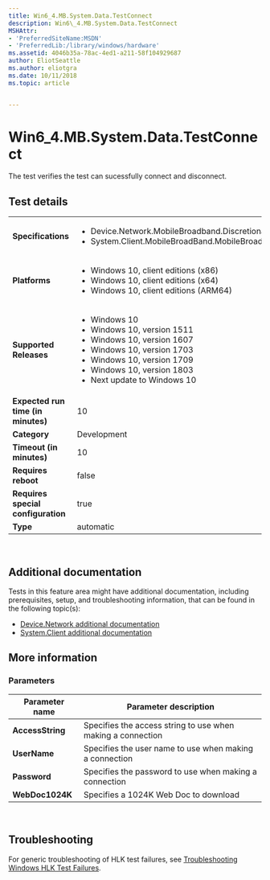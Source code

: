 ```yaml
---
title: Win6_4.MB.System.Data.TestConnect
description: Win6\_4.MB.System.Data.TestConnect
MSHAttr:
- 'PreferredSiteName:MSDN'
- 'PreferredLib:/library/windows/hardware'
ms.assetid: 4046b35a-78ac-4ed1-a211-58f104929687
author: EliotSeattle
ms.author: eliotgra
ms.date: 10/11/2018
ms.topic: article


---
```


# Win6_4.MB.System.Data.TestConnect


The test verifies the test can sucessfully connect and disconnect.

## Test details
|||
|---|---|
| **Specifications**  | <ul><li>Device.Network.MobileBroadband.Discretional</li><li>System.Client.MobileBroadBand.MobileBroadBand</li></ul> |  
| **Platforms**   | <ul><li>Windows 10, client editions (x86)</li><li>Windows 10, client editions (x64)</li><li>Windows 10, client editions (ARM64)</li></ul> |
| **Supported Releases** | <ul><li>Windows 10</li><li>Windows 10, version 1511</li><li>Windows 10, version 1607</li><li>Windows 10, version 1703</li><li>Windows 10, version 1709</li><li>Windows 10, version 1803</li><li>Next update to Windows 10</li></ul> |
|**Expected run time (in minutes)**| 10 |
|**Category**| Development |
|**Timeout (in minutes)**| 10 |
|**Requires reboot**| false |
|**Requires special configuration**| true |
|**Type**| automatic |

 

## <span id="Additional_documentation"></span><span id="additional_documentation"></span><span id="ADDITIONAL_DOCUMENTATION"></span>Additional documentation


Tests in this feature area might have additional documentation, including prerequisites, setup, and troubleshooting information, that can be found in the following topic(s):

-   [Device.Network additional documentation](device-network-additional-documentation.md)
-   [System.Client additional documentation](system-client-additional-documentation.md)

## <span id="More_information"></span><span id="more_information"></span><span id="MORE_INFORMATION"></span>More information


### <span id="Parameters"></span><span id="parameters"></span><span id="PARAMETERS"></span>Parameters

| Parameter name   | Parameter description                                       |
|------------------|-------------------------------------------------------------|
| **AccessString** | Specifies the access string to use when making a connection |
| **UserName**     | Specifies the user name to use when making a connection     |
| **Password**     | Specifies the password to use when making a connection      |
| **WebDoc1024K**  | Specifies a 1024K Web Doc to download                       |

 

## <span id="Troubleshooting"></span><span id="troubleshooting"></span><span id="TROUBLESHOOTING"></span>Troubleshooting


For generic troubleshooting of HLK test failures, see [Troubleshooting Windows HLK Test Failures](..\user\troubleshooting-windows-hlk-test-failures.md).

 

 






